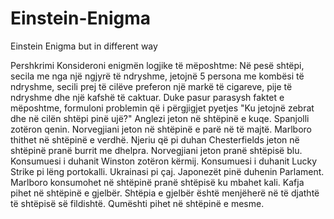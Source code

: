 # Einstein-Enigma
Einstein Enigma but in different way 


Pershkrimi
Konsideroni enigmën logjike të mëposhtme: Në pesë shtëpi, secila me nga një ngjyrë të
ndryshme, jetojnë 5 persona me kombësi të ndryshme, secili prej të cilëve preferon një markë të
cigareve, pije të ndryshme dhe një kafshë të caktuar. Duke pasur parasysh faktet e mëposhtme,
formuloni problemin që i përgjigjet pyetjes "Ku jetojnë zebrat dhe në cilën shtëpi pinë ujë?"
Anglezi jeton në shtëpinë e kuqe. Spanjolli zotëron qenin. Norvegjiani jeton në shtëpinë e parë
në të majtë. Marlboro thithet në shtëpinë e verdhë. Njeriu që pi duhan Chesterfields jeton në
shtëpinë pranë burrit me dhelpra. Norvegjiani jeton pranë shtëpisë blu. Konsumuesi i duhanit
Winston zotëron kërmij. Konsumuesi i duhanit Lucky Strike pi lëng portokalli. Ukrainasi pi çaj.
Japonezët pinë duhenin Parlament. Marlboro konsumohet në shtëpinë pranë shtëpisë ku mbahet
kali. Kafja pihet në shtëpinë e gjelbër. Shtëpia e gjelbër është menjëherë në të djathtë të shtëpisë
së fildishtë. Qumështi pihet në shtëpinë e mesme.
